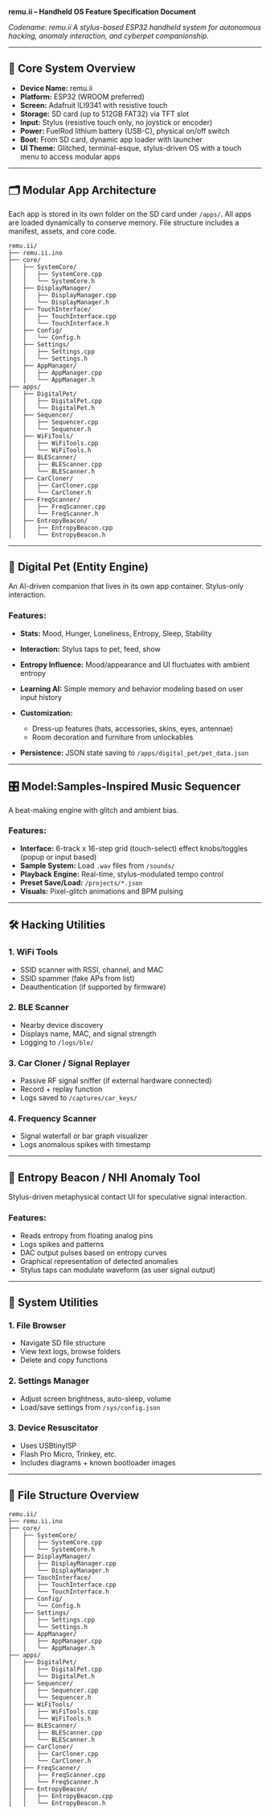 **remu.ii – Handheld OS Feature Specification Document**

*Codename: remu.ii*
*A stylus-based ESP32 handheld system for autonomous hacking, anomaly interaction, and cyberpet companionship.*

---

## 🧠 Core System Overview

* **Device Name:** remu.ii
* **Platform:** ESP32 (WROOM preferred)
* **Screen:** Adafruit ILI9341 with resistive touch
* **Storage:** SD card (up to 512GB FAT32) via TFT slot
* **Input:** Stylus (resistive touch only, no joystick or encoder)
* **Power:** FuelRod lithium battery (USB-C), physical on/off switch
* **Boot:** From SD card, dynamic app loader with launcher
* **UI Theme:** Glitched, terminal-esque, stylus-driven OS with a touch menu to access modular apps

---

## 🗂️ Modular App Architecture

Each app is stored in its own folder on the SD card under `/apps/`. All apps are loaded dynamically to conserve memory. File structure includes a manifest, assets, and core code.

```
remu.ii/
├── remu.ii.ino
├── core/
│   ├── SystemCore/
│   │   ├── SystemCore.cpp
│   │   └── SystemCore.h
│   ├── DisplayManager/
│   │   ├── DisplayManager.cpp
│   │   └── DisplayManager.h
│   ├── TouchInterface/
│   │   ├── TouchInterface.cpp
│   │   └── TouchInterface.h
│   ├── Config/
│   │   └── Config.h
│   ├── Settings/
│   │   ├── Settings.cpp
│   │   └── Settings.h
│   ├── AppManager/
│   │   ├── AppManager.cpp
│   │   └── AppManager.h
├── apps/
│   ├── DigitalPet/
│   │   ├── DigitalPet.cpp
│   │   └── DigitalPet.h
│   ├── Sequencer/
│   │   ├── Sequencer.cpp
│   │   └── Sequencer.h
│   ├── WiFiTools/
│   │   ├── WiFiTools.cpp
│   │   └── WiFiTools.h
│   ├── BLEScanner/
│   │   ├── BLEScanner.cpp
│   │   └── BLEScanner.h
│   ├── CarCloner/
│   │   ├── CarCloner.cpp
│   │   └── CarCloner.h
│   ├── FreqScanner/
│   │   ├── FreqScanner.cpp
│   │   └── FreqScanner.h
│   ├── EntropyBeacon/
│   │   ├── EntropyBeacon.cpp
│   │   └── EntropyBeacon.h

```

---

## 🐾 Digital Pet (Entity Engine)

An AI-driven companion that lives in its own app container. Stylus-only interaction.

### Features:

* **Stats:** Mood, Hunger, Loneliness, Entropy, Sleep, Stability
* **Interaction:** Stylus taps to pet, feed, show
* **Entropy Influence:** Mood/appearance and UI fluctuates with ambient entropy
* **Learning AI:** Simple memory and behavior modeling based on user input history
* **Customization:**

  * Dress-up features (hats, accessories, skins, eyes, antennae)
  * Room decoration and furniture from unlockables
* **Persistence:** JSON state saving to `/apps/digital_pet/pet_data.json`

---

## 🎛️ Model\:Samples-Inspired Music Sequencer

A beat-making engine with glitch and ambient bias.

### Features:

* **Interface:** 6-track x 16-step grid (touch-select) effect knobs/toggles (popup or input based)
* **Sample System:** Load `.wav` files from `/sounds/`
* **Playback Engine:** Real-time, stylus-modulated tempo control
* **Preset Save/Load:** `/projects/*.json`
* **Visuals:** Pixel-glitch animations and BPM pulsing

---

## 🛠️ Hacking Utilities

### 1. **WiFi Tools**

* SSID scanner with RSSI, channel, and MAC
* SSID spammer (fake APs from list)
* Deauthentication (if supported by firmware)

### 2. **BLE Scanner**

* Nearby device discovery
* Displays name, MAC, and signal strength
* Logging to `/logs/ble/`

### 3. **Car Cloner / Signal Replayer**

* Passive RF signal sniffer (if external hardware connected)
* Record + replay function
* Logs saved to `/captures/car_keys/`

### 4. **Frequency Scanner**

* Signal waterfall or bar graph visualizer
* Logs anomalous spikes with timestamp

---

## 🧪 Entropy Beacon / NHI Anomaly Tool

Stylus-driven metaphysical contact UI for speculative signal interaction.

### Features:

* Reads entropy from floating analog pins
* Logs spikes and patterns
* DAC output pulses based on entropy curves
* Graphical representation of detected anomalies
* Stylus taps can modulate waveform (as user signal output)

---

## 🔧 System Utilities

### 1. **File Browser**

* Navigate SD file structure
* View text logs, browse folders
* Delete and copy functions

### 2. **Settings Manager**

* Adjust screen brightness, auto-sleep, volume
* Load/save settings from `/sys/config.json`

### 3. **Device Resuscitator**

* Uses USBtinyISP
* Flash Pro Micro, Trinkey, etc.
* Includes diagrams + known bootloader images

---

## 📁 File Structure Overview

```
remu.ii/
├── remu.ii.ino
├── core/
│   ├── SystemCore/
│   │   ├── SystemCore.cpp
│   │   └── SystemCore.h
│   ├── DisplayManager/
│   │   ├── DisplayManager.cpp
│   │   └── DisplayManager.h
│   ├── TouchInterface/
│   │   ├── TouchInterface.cpp
│   │   └── TouchInterface.h
│   ├── Config/
│   │   └── Config.h
│   ├── Settings/
│   │   ├── Settings.cpp
│   │   └── Settings.h
│   ├── AppManager/
│   │   ├── AppManager.cpp
│   │   └── AppManager.h
├── apps/
│   ├── DigitalPet/
│   │   ├── DigitalPet.cpp
│   │   └── DigitalPet.h
│   ├── Sequencer/
│   │   ├── Sequencer.cpp
│   │   └── Sequencer.h
│   ├── WiFiTools/
│   │   ├── WiFiTools.cpp
│   │   └── WiFiTools.h
│   ├── BLEScanner/
│   │   ├── BLEScanner.cpp
│   │   └── BLEScanner.h
│   ├── CarCloner/
│   │   ├── CarCloner.cpp
│   │   └── CarCloner.h
│   ├── FreqScanner/
│   │   ├── FreqScanner.cpp
│   │   └── FreqScanner.h
│   ├── EntropyBeacon/
│   │   ├── EntropyBeacon.cpp
│   │   └── EntropyBeacon.h

```
